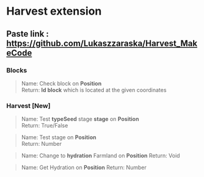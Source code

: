 # Harvest extension
## Paste link : https://github.com/Lukaszzaraska/Harvest_MakeCode

### Blocks
>Name: Check block on **Position**<br>
Return: **Id block** which is located at the given coordinates
### Harvest  __[New]__
>Name: Test **typeSeed** stage **stage** on **Position**<br>
Return: True/False

>Name: Test stage on **Position**<br>
Return: Number 

>Name: Change to **hydration** Farmland on **Position**
Return: Void

>Name: Get Hydration on **Position**
Return: Number
